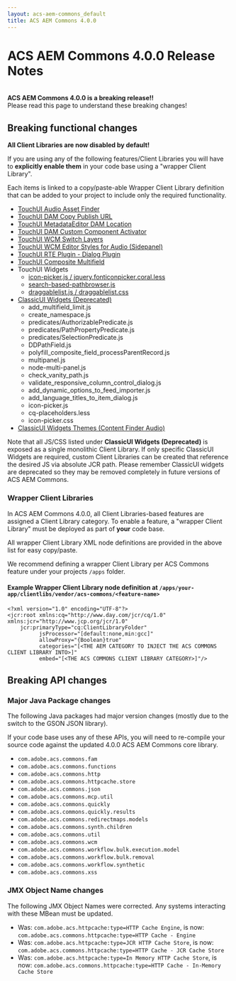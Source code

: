 ```yaml
---
layout: acs-aem-commons_default
title: ACS AEM Commons 4.0.0
---
```


# ACS AEM Commons 4.0.0 Release Notes

<br/>
<div class="banner--notice">
<strong>ACS AEM Commons 4.0.0 is a breaking release!!</strong>
<br/>
Please read this page to understand these breaking changes!
</div>

## Breaking functional changes

 **All Client Libraries are now disabled by default!**

If you are using any of the following features/Client Libraries you will have to **explicitly enable them** in your code base using a "wrapper Client Library".

Each items is linked to a copy/paste-able Wrapper Client Library definition that can be added to your project to include only the required functionality.

* [TouchUI Audio Asset Finder](https://github.com/Adobe-Consulting-Services/acs-aem-commons/blob/master/content/src/main/content/jcr_root/apps/acs-commons/authoring/audio-asset-finder/.content.xml#L9)
* [TouchUI DAM Copy Publish URL](https://github.com/Adobe-Consulting-Services/acs-aem-commons/blob/master/content/src/main/content/jcr_root/apps/acs-commons/authoring/dam-copy-publishurl/.content.xml#L9)
* [TouchUI MetadataEditor DAM Location](https://github.com/Adobe-Consulting-Services/acs-aem-commons/blob/master/content/src/main/content/jcr_root/apps/acs-commons/authoring/dam-location/.content.xml#L9)
* [TouchUI DAM Custom Component Activator](https://github.com/Adobe-Consulting-Services/acs-aem-commons/blob/master/content/src/main/content/jcr_root/apps/acs-commons/components/dam/custom-component-activator/clientlib/.content.xml#L9)
* [TouchUI WCM Switch Layers](https://github.com/Adobe-Consulting-Services/acs-aem-commons/blob/master/content/src/main/content/jcr_root/apps/acs-commons/authoring/switchlayers/.content.xml#L9)
* [TouchUI WCM Editor Styles for Audio (Sidepanel)](https://github.com/Adobe-Consulting-Services/acs-aem-commons/blob/master/content/src/main/content/jcr_root/apps/acs-commons/authoring/editor-styles/.content.xml#L9)
* [TouchUI RTE Plugin - Dialog Plugin](https://github.com/Adobe-Consulting-Services/acs-aem-commons/blob/master/content/src/main/content/jcr_root/apps/acs-commons/rte-plugins/dialog-plugin/.content.xml#L9)
* [TouchUI Composite Multifield](https://github.com/Adobe-Consulting-Services/acs-aem-commons/blob/master/content/src/main/content/jcr_root/apps/acs-commons/touchui-widgets/composite-multifield/.content.xml#L9)
* TouchUI Widgets
  * [icon-picker.js / jquery.fonticonpicker.coral.less](https://github.com/Adobe-Consulting-Services/acs-aem-commons/blob/master/content/src/main/content/jcr_root/apps/acs-commons/touchui-widgets/icon-picker/.content.xml#L9)
  * [search-based-pathbrowser.js](https://github.com/Adobe-Consulting-Services/acs-aem-commons/blob/master/content/src/main/content/jcr_root/apps/acs-commons/touchui-widgets/search-based-path-browser/.content.xml#L9)
  * [draggablelist.js / draggablelist.css](https://github.com/Adobe-Consulting-Services/acs-aem-commons/blob/master/content/src/main/content/jcr_root/apps/acs-commons/touchui-widgets/draggable-list/.content.xml#L9)
* [ClassicUI Widgets (Deprecated)](https://github.com/Adobe-Consulting-Services/acs-aem-commons/blob/master/content/src/main/content/jcr_root/apps/acs-commons/widgets/.content.xml#L9)
  * add_multifield_limit.js
  * create_namespace.js
  * predicates/AuthorizablePredicate.js
  * predicates/PathPropertyPredicate.js
  * predicates/SelectionPredicate.js
  * DDPathField.js
  * polyfill_composite_field_processParentRecord.js
  * multipanel.js
  * node-multi-panel.js
  * check_vanity_path.js
  * validate_responsive_column_control_dialog.js
  * add_dynamic_options_to_feed_importer.js
  * add_language_titles_to_item_dialog.js
  * icon-picker.js
  * cq-placeholders.less
  * icon-picker.css
* [ClassicUI Widgets Themes (Content Finder Audio)](https://github.com/Adobe-Consulting-Services/acs-aem-commons/blob/master/content/src/main/content/jcr_root/apps/acs-commons/widgets/themes/default/.content.xml#L9)

Note that all JS/CSS listed under **ClassicUI Widgets (Deprecated)** is exposed as a single monolithic Client Library. If only specific ClassicUI Widgets are required, custom Client Libraries can be created that reference the desired JS via absolute JCR path. Please remember ClassicUI widgets are deprecated so they may be removed completely in future versions of ACS AEM Commons.

### Wrapper Client Libraries

In ACS AEM Commons 4.0.0, all Client Libraries-based features are assigned a Client Library category. To enable a feature, a "wrapper Client Library" must be deployed as part of **your** code base.

All wrapper Client Library XML node definitions are provided in the above list for easy copy/paste.

We recommend defining a wrapper Client Library per ACS Commons feature under your projects `/apps` folder.

#### Example Wrapper Client Library node definition at `/apps/your-app/clientlibs/vendor/acs-commons/<feature-name>`

```
<?xml version="1.0" encoding="UTF-8"?>
<jcr:root xmlns:cq="http://www.day.com/jcr/cq/1.0" xmlns:jcr="http://www.jcp.org/jcr/1.0"
    jcr:primaryType="cq:ClientLibraryFolder"
          jsProcessor="[default:none,min:gcc]"
          allowProxy="{Boolean}true"
          categories="[<THE AEM CATEGORY TO INJECT THE ACS COMMONS CLIENT LIBRARY INTO>]"
          embed="[<THE ACS COMMONS CLIENT LIBRARY CATEGORY>]"/>

```



## Breaking API changes

### Major Java Package changes

The following Java packages had major version changes (mostly due to the switch to the GSON JSON library).

If your code base uses any of these APIs, you will need to re-compile your source code against the updated 4.0.0 ACS AEM Commons core library.

* `com.adobe.acs.commons.fam`
* `com.adobe.acs.commons.functions`
* `com.adobe.acs.commons.http`
* `com.adobe.acs.commons.httpcache.store`
* `com.adobe.acs.commons.json`
* `com.adobe.acs.commons.mcp.util`
* `com.adobe.acs.commons.quickly`
* `com.adobe.acs.commons.quickly.results`
* `com.adobe.acs.commons.redirectmaps.models`
* `com.adobe.acs.commons.synth.children`
* `com.adobe.acs.commons.util`
* `com.adobe.acs.commons.wcm`
* `com.adobe.acs.commons.workflow.bulk.execution.model`
* `com.adobe.acs.commons.workflow.bulk.removal`
* `com.adobe.acs.commons.workflow.synthetic`
* `com.adobe.acs.commons.xss`

### JMX Object Name changes

The following JMX Object Names were corrected. Any systems interacting with these MBean must be updated.

* Was: `com.adobe.acs.httpcache:type=HTTP Cache Engine`, is now: `com.adobe.acs.commons.httpcache:type=HTTP Cache - Engine`
* Was: `com.adobe.acs.httpcache:type=JCR HTTP Cache Store`, is now: `com.adobe.acs.commons.httpcache:type=HTTP Cache - JCR Cache Store`
* Was: `com.adobe.acs.httpcache:type=In Memory HTTP Cache Store`, is now: `com.adobe.acs.commons.httpcache:type=HTTP Cache - In-Memory Cache Store`